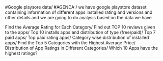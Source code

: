 #Google playsore data/
#AGENDA:/
we have google playstore dataset containing information of different apps installed rating and versions and other details and we are going to do analysis based on the data we have

Find the Average Rating for Each Category/
Find out TOP 10 reviews given to the apps/
Top 10 installs apps and distribution of type (free/paid)/
Top 7 paid apps/
Top paid rating apps/
Category wise distribution of installed apps/
Find the Top 5 Categories with the Highest Average Price/
Distribution of App Ratings in Different Categories/
Which 10 Apps have the highest ratings?
